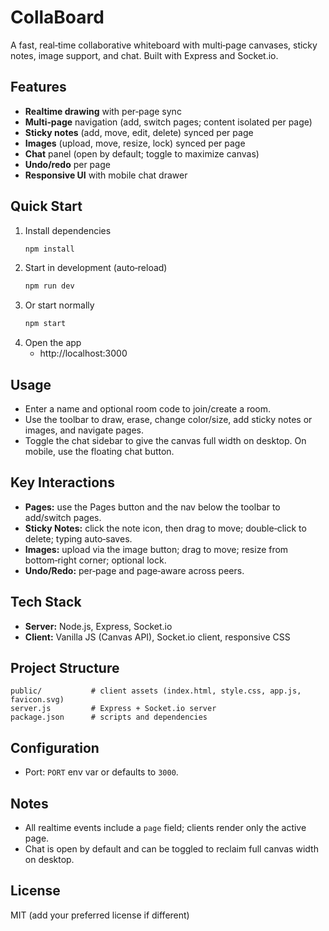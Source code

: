 # CollaBoard

A fast, real‑time collaborative whiteboard with multi‑page canvases, sticky notes, image support, and chat. Built with Express and Socket.io.

## Features
- **Realtime drawing** with per‑page sync
- **Multi‑page** navigation (add, switch pages; content isolated per page)
- **Sticky notes** (add, move, edit, delete) synced per page
- **Images** (upload, move, resize, lock) synced per page
- **Chat** panel (open by default; toggle to maximize canvas)
- **Undo/redo** per page
- **Responsive UI** with mobile chat drawer

## Quick Start
1. Install dependencies
   ```bash
   npm install
   ```
2. Start in development (auto‑reload)
   ```bash
   npm run dev
   ```
3. Or start normally
   ```bash
   npm start
   ```
4. Open the app
   - http://localhost:3000

## Usage
- Enter a name and optional room code to join/create a room.
- Use the toolbar to draw, erase, change color/size, add sticky notes or images, and navigate pages.
- Toggle the chat sidebar to give the canvas full width on desktop. On mobile, use the floating chat button.

## Key Interactions
- **Pages:** use the Pages button and the nav below the toolbar to add/switch pages.
- **Sticky Notes:** click the note icon, then drag to move; double‑click to delete; typing auto‑saves.
- **Images:** upload via the image button; drag to move; resize from bottom‑right corner; optional lock.
- **Undo/Redo:** per‑page and page‑aware across peers.

## Tech Stack
- **Server:** Node.js, Express, Socket.io
- **Client:** Vanilla JS (Canvas API), Socket.io client, responsive CSS

## Project Structure
```
public/           # client assets (index.html, style.css, app.js, favicon.svg)
server.js         # Express + Socket.io server
package.json      # scripts and dependencies
```

## Configuration
- Port: `PORT` env var or defaults to `3000`.

## Notes
- All realtime events include a `page` field; clients render only the active page.
- Chat is open by default and can be toggled to reclaim full canvas width on desktop.

## License
MIT (add your preferred license if different)
